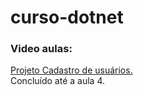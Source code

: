 # curso-dotnet

### Video aulas: 

[Projeto Cadastro de usuários.](https://www.youtube.com/watch?v=-v0sfER0po8&list=PLJ0IKu7KZpCQKdwRbU7HfXW3raImmghWZ&index=3) <br>
Concluído até a aula 4.